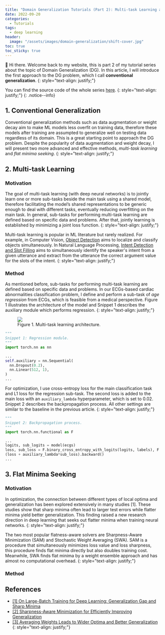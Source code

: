 ```yaml
---
title: "Domain Generalization Tutorials (Part 2): Multi-task Learning and Flat Minima Seeking"
date: 2022-09-20
categories: 
  - Tutorials
tags: 
  - deep learning
header: 
  image: "/assets/images/domain-generalization/shift-cover.jpg"
toc: true
toc_sticky: true
---
```


👋 Hi there. Welcome back to my website, this is part 2 of my tutorial series about the topic of Domain Generalization (DG). In this article, I will introduce the first approach to the DG problem, which I call **conventional generalization**. 
{: style="text-align: justify;"}

You can find the source code of the whole series [here](https://github.com/lhkhiem28/DGECG). 
{: style="text-align: justify;"}
{: .notice--info}

## 1. Conventional Generalization
Conventional generalization methods such as data augmentation or weight decay aim to make ML models less overfit on training data, therefore these models after training are assumpted to generalize well on testing data regardless of its domain. This is a great starting point to approach the DG problem. Despite the popularity of data augmentation and weight decay, I will present two more advanced and effective methods, _multi-task learning_ and _flat minima seeking_. 
{: style="text-align: justify;"}

## 2. Multi-task Learning

### Motivation
The goal of multi-task learning (with deep neural networks) is to jointly learn one or more sub-tasks beside the main task using a shared model, therefore facilitating the model’s shared representations to be generic enough to deal with different tasks, eventually reducing overfitting on the main task. In general, sub-tasks for performing multi-task learning are defined based on specific data and problems. After that, jointly learning is established by minimizing a joint loss function. 
{: style="text-align: justify;"}

Multi-task learning is popular in ML literature but rarely realized. For example, in Computer Vision, [Object Detection](https://paperswithcode.com/task/object-detection) aims to localize and classify objects simultaneously. In Natural Language Processing, [Intent Detection and Slot Filling](http://nlpprogress.com/english/intent_detection_slot_filling.html) aims to simultaneously identify the speaker's intent from a given utterance and extract from the utterance the correct argument value for the slots of the intent. 
{: style="text-align: justify;"}

### Method
As mentioned before, sub-tasks for performing multi-task learning are defined based on specific data and problems. In our ECGs-based cardiac abnormalities classification problem, I define and perform a sub-task of _age regression_ from ECGs, which is feasible from a medical perspective. Figure 1 illustrates the architecture of the model and Snippet 1 describes the auxiliary module which performs regression. 
{: style="text-align: justify;"}

<figure class="align-center">
  <img src="{{ site.url }}{{ site.baseurl }}/assets/images/domain-generalization/multi-task learning.jpg">
  <figcaption>Figure 1. Multi-task learning architecture. </figcaption>
</figure>

```python
"""
Snippet 1: Regression module. 
"""
import torch.nn as nn

...
self.auxiliary = nn.Sequential(
  nn.Dropout(0.2), 
  nn.Linear(512, 1), 
)
...
```

For optimization, I use cross-entropy loss for the main classification task and L1 loss for the regression sub-task. The second loss is added to the main loss with an `auxiliary_lambda` hyperparameter, which is set to 0.02. Snippet 2 describes the backpropagation process. All other settings are similar to the baseline in the previous article. 
{: style="text-align: justify;"}

```python
"""
Snippet 2: Backpropagation process. 
"""
import torch.nn.functional as F

...
logits, sub_logits = model(ecgs)
loss, sub_loss = F.binary_cross_entropy_with_logits(logits, labels), F.l1_loss(sub_logits, ages)
(loss + auxiliary_lambda*sub_loss).backward()
...
```

## 3. Flat Minima Seeking

### Motivation
In optimization, the connection between different types of local optima and generalization has been explored extensively in many studies [1]. These studies show that sharp minima often lead to larger test errors while flatter minima yield better generalization. This finding raised a new research direction in deep learning that seeks out flatter minima when training neural networks. 
{: style="text-align: justify;"}

The two most popular flatness-aware solvers are Sharpness-Aware Minimization (SAM) and Stochastic Weight Averaging (SWA). SAM is a procedure that simultaneously minimizes loss value and loss sharpness, this procedure finds flat minima directly but also doubles training cost. Meanwhile, SWA finds flat minima by a weight ensemble approach and has almost no computational overhead. 
{: style="text-align: justify;"}

### Method



## References
* [[1] On Large-Batch Training for Deep Learning: Generalization Gap and Sharp Minima](https://arxiv.org/abs/1609.04836)
* [[2] Sharpness-Aware Minimization for Efficiently Improving Generalization](https://arxiv.org/abs/2010.01412)
* [[3] Averaging Weights Leads to Wider Optima and Better Generalization](https://arxiv.org/abs/1803.05407)
{: style="text-align: justify;"}